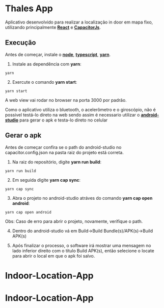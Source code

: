 # Thales App

Aplicativo desenvolvido para realizar a localização in door em mapa fixo, utilizando principalmente [**React**](https://pt-br.reactjs.org/) e [**CapacitorJs**](https://capacitorjs.com/).

## Execução
Antes de começar, instale o [**node**](https://nodejs.org/en/), [**typescript**](https://www.npmjs.com/package/typescript), [**yarn**](https://yarnpkg.com/lang/en/).

1. Instale as dependência com **yarn**:
```
yarn
```

2. Exercute o comando **yarn start**:
```
yarn start
```
A web view vai rodar no browser na porta 3000 por padrão.

Como o aplicativo utiliza o bluetooth, o acelerômetro e o giroscópio, não é possivel testá-lo direto na web sendo assim é necessario utilizar o [**android-studio**](https://developer.android.com/studio) para gerar o apk e testa-lo direto no celular

## Gerar o apk
Antes de começar confira se o path do android-studio no capacitor.config.json na pasta raiz do projeto está correta.

1. Na raiz do repositório, digite **yarn run build**:
```
yarn run build
```
2. Em seguida digite **yarn cap sync**:
```
yarn cap sync
```
3. Abra o projeto no android-studio atráves do comando **yarn cap open android**:
```
yarn cap open android
```
Obs: Caso de erro para abrir o projeto, novamente, verifique o path.

4. Dentro do android-studio vá em Build->Build Bundle(s)/APK(s)->Build APK(s)

5. Após finalizar o processo, o software irá mostrar uma mensagem no lado inferior direito com o titulo Build APK(s), então selecione o locate para abrir o local em que o apk foi salvo.
# Indoor-Location-App
# Indoor-Location-App
